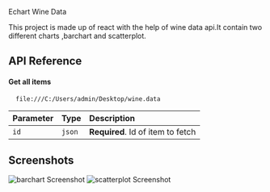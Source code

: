 
Echart Wine Data

This project is made up of react with the help of wine data api.It contain two different charts ,barchart and scatterplot.


## API Reference

#### Get all items

```http
  file:///C:/Users/admin/Desktop/wine.data
```




| Parameter | Type     | Description                       |
| :-------- | :------- | :-------------------------------- |
| `id`      | `json` | **Required**. Id of item to fetch |



## Screenshots

![barchart Screenshot](file:///D:/chartcsv/csvproject/src/barchart.img.png)
![scatterplot Screenshot](file:///D:/chartcsv/csvproject/src/scatterplot.img.png)
